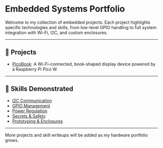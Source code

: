 # Embedded Systems Portfolio

Welcome to my collection of embedded projects. Each project highlights specific technologies and skills, from low-level GPIO handling to full system integration with Wi-Fi, I2C, and custom enclosures.

---

## 📁 Projects

- [PicoBook](picobook.md): A Wi-Fi-connected, book-shaped display device powered by a Raspberry Pi Pico W.

---

## 🧠 Skills Demonstrated

- [I2C Communication](skills/i2c.md)
- [GPIO Management](skills/gpio.md)
- [Power Regulation](skills/power.md)
- [Secrets & Safety](skills/secrets.md)
- [Prototyping & Enclosures](skills/enclosure.md)

---

More projects and skill writeups will be added as my hardware portfolio grows.

